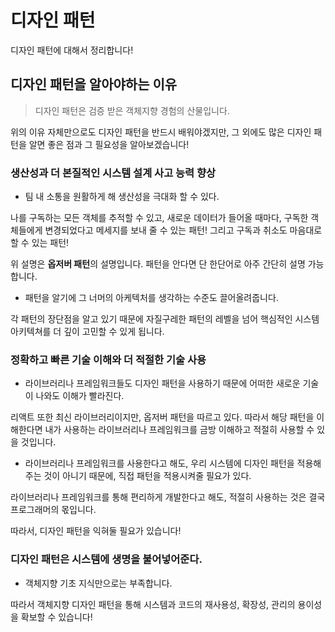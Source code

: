 # 디자인 패턴

디자인 패턴에 대해서 정리합니다!

## 디자인 패턴을 알아야하는 이유

> 디자인 패턴은 검증 받은 객체지향 경험의 산물입니다.

위의 이유 자체만으로도 디자인 패턴을 반드시 배워야겠지만, 그 외에도 많은 디자인 패턴을 알면 좋은 점과 그 필요성을 알아보겠습니다!

### 생산성과 더 본질적인 시스템 설계 사고 능력 향상

- 팀 내 소통을 원활하게 해 생산성을 극대화 할 수 있다.

나를 구독하는 모든 객체를 추적할 수 있고, 새로운 데이터가 들어올 때마다, 구독한 객체들에게 변경되었다고 메세지를 보내 줄 수 있는 패턴! 그리고 구독과 취소도 마음대로 할 수 있는 패턴!

위 설명은 **옵저버 패턴**의 설명입니다. 패턴을 안다면 단 한단어로 아주 간단히 설명 가능합니다.

- 패턴을 알기에 그 너머의 아케텍처를 생각하는 수준도 끌어올려줍니다.

각 패턴의 장단점을 알고 있기 때문에 자질구레한 패턴의 레벨을 넘어 핵심적인 시스템 아키텍쳐를 더 깊이 고민할 수 있게 됩니다.

### 정확하고 빠른 기술 이해와 더 적절한 기술 사용

- 라이브러리나 프레임워크들도 디자인 패턴을 사용하기 때문에 어떠한 새로운 기술이 나와도 이해가 빨라진다.

리액트 또한 최신 라이브러리이지만, 옵저버 패턴을 따르고 있다. 따라서 해당 패턴을 이해한다면 내가 사용하는 라이브러리나 프레임워크를 금방 이해하고 적절히 사용할 수 있을 것입니다.

- 라이브러리나 프레임워크를 사용한다고 해도, 우리 시스템에 디자인 패턴을 적용해주는 것이 아니기 때문에, 직접 패턴을 적용시켜줄 필요가 있다.

라이브러리나 프레임워크를 통해 편리하게 개발한다고 해도, 적절히 사용하는 것은 결국 프로그래머의 몫입니다.

따라서, 디자인 패턴을 익혀둘 필요가 있습니다!

### 디자인 패턴은 시스템에 생명을 불어넣어준다.

- 객체지향 기초 지식만으로는 부족합니다.

따라서 객체지향 디자인 패턴을 통해 시스템과 코드의 재사용성, 확장성, 관리의 용이성을 확보할 수 있습니다!
